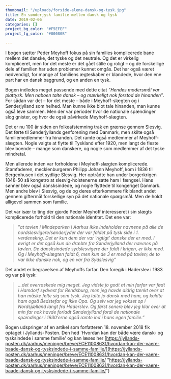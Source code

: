 ```yaml
---
thumbnail: "/uploads/forside-alene-dansk-og-tysk.jpg"
title: En sønderjysk familie mellem dansk og tysk
date: 2019-02-06
categories: []
project_bg_color: "#F5EFEF"
project_fg_color: "#00080B"

---
```

I bogen sætter Peder Meyhoff fokus på sin families komplicerede bane mellem det danske, det tyske og det neutrale. Og det er virkelig kompliceret, men for det meste er det gået stille og roligt – og de forskellige dele af familien har uden problemer kunnet omgås. Det har også været nødvendigt, for mange af familiens ægteskaber er blandede, hvor den ene part har en dansk baggrund, og en anden en tysk.

Bogen indledes meget passende med dette citat _”Hendes modersmål var plattysk. Men naboen talte dansk – og mærkeligt nok forstod de hinanden”_. For sådan var det – for det meste – både i Meyhoff-slægten og i Sønderjylland som helhed. Man kunne ikke blot tale hinanden, man kunne også leve sammen. Men der var perioder hvor de nationale spændinger slog gnister, og hvor de også påvirkede Meyhoff-slægten.

Det er nu 100 år siden en folkeafstemning trak en grænse gennem Slesvig. Det førte til Sønderjyllands genforening med Danmark, men skilte også familiemedlemmer fra hinanden. Det ramte også medlemmer af Meyhoff-slægten. Nogle valgte at flytte til Tyskland efter 1920, men langt de fleste blev boende – mange som danskere, og nogle som medlemmer af det tyske mindretal.

Men allerede inden var forholdene i Meyhoff-slægten komplicerede. Stamfaderen, mecklenburgeren Philipp Johann Meyhoff, kom i 1836 til Bergenhusen i det sydlige Slesvig. Her optrådte han under borgerkrigen 1848-50 så kongetro at slesvig-holstenerne satte ham i fængsel. Hans sønner blev også dansksindede, og nogle flyttede til kongeriget Danmark. Men andre blev i Slesvig, og de og deres efterkommere fik blandt andet gennem giftermål forskellige syn på det nationale spørgsmål. Men de holdt alligevel sammen som familie.

Det var især to ting der gjorde Peder Meyhoff interesseret i sin slægts komplicerede forhold til den nationale identitet. Det ene var:

> ”_at tavlen i Mindeparken i Aarhus ikke indeholder navnene på alle de nordslesvigere/sønderjyder der var faldet på tysk side i 1. verdenskrig. Det er kun dem der var 'rigtigt' danske der er med. I øvrigt er det også kun de dræbte fra Sønderjylland der nævnes på tavlen. De dansksindede sydslesvigere der faldt i krigen, er ikke med. Og i Meyhoff-slægten faldt 6, men kun de 3 er med på tavlen; de to var ikke danske nok, og en var fra Sydslesvig”_

Det andet er begravelsen af Meyhoffs farfar. Den foregik i Haderslev i 1983 og var på tysk:

> _...det overraskede mig meget. Jeg vidste jo godt at min farfar var født i Hamdorf sydvest for Rendsburg, men jeg havde aldrig tænkt over at han måske følte sig som tysk. Jeg talte jo dansk med ham, og kaldte ham også Bedstefar og ikke Opa. Og selv var jeg vokset op i Nordsjælland langt fra Haderslev. Og først senere blev jeg klar over at min far nok havde forladt Sønderjylland fordi de nationale spændinger i 1930’erne også ramte ind i hans egen familie.”_

Bogen udspringer af en artikel som forfatteren 18. november 2018 fik optaget i Jyllands-Posten. Den hed 'Hvordan kan der både være dansk- og tysksindede i samme familie' og kan læses her [https://jyllands-posten.dk/aarhus/meninger/breve/ECE11008631/hvordan-kan-der-vaere-baade-dansk-og-tysksindede-i-samme-familie/](https://jyllands-posten.dk/aarhus/meninger/breve/ECE11008631/hvordan-kan-der-vaere-baade-dansk-og-tysksindede-i-samme-familie/ "https://jyllands-posten.dk/aarhus/meninger/breve/ECE11008631/hvordan-kan-der-vaere-baade-dansk-og-tysksindede-i-samme-familie/")